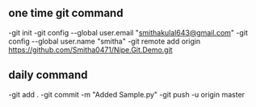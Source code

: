 ## one time git command
-git init
-git config --global user.email "smithakulal643@gmail.com"
-git config --global user.name "smitha"
-git remote add origin https://github.com/Smitha0471/Nipe.Git.Demo.git

## daily command
-git add .
-git commit -m "Added Sample.py"
-git push -u origin master